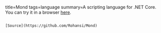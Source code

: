 title=Mond
tags=language
summary=A scripting language for .NET Core. You can try it in a browser [here](https://rohbot.net/mond/).
~~~~~~

[Source](https://github.com/Rohansi/Mond)

